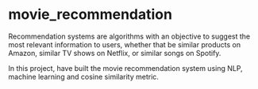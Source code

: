 # movie_recommendation
Recommendation systems are algorithms with an objective to suggest the most relevant information to users, whether that be similar products on Amazon, similar TV shows on Netflix, or similar songs on Spotify.

In this project, have built the movie recommendation system using NLP, machine learning and cosine similarity metric. 
